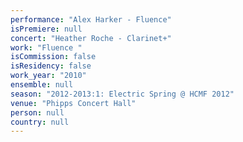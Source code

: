 ```yaml
---
performance: "Alex Harker - Fluence"
isPremiere: null
concert: "Heather Roche - Clarinet+"
work: "Fluence "
isCommission: false
isResidency: false
work_year: "2010"
ensemble: null
season: "2012-2013:1: Electric Spring @ HCMF 2012"
venue: "Phipps Concert Hall"
person: null
country: null
---
```


